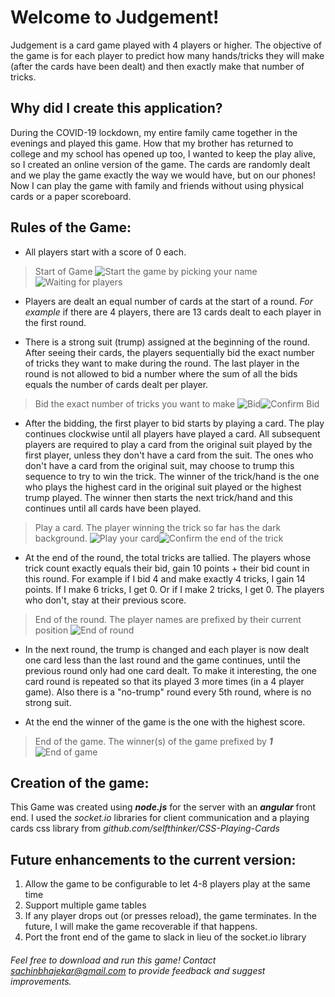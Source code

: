 # Welcome to Judgement!
Judgement is a card game played with 4 players or higher. The objective of the game is for each player to predict how many hands/tricks they will make (after the cards have been dealt) and then exactly make that number of tricks.

## Why did I create this application?
During the COVID-19 lockdown, my entire family came together in the evenings and played this game. How that my brother has returned to college and my school has opened up too, I wanted to keep the play alive, so I created an online version of the game. The cards are randomly dealt and we play the game exactly the way we would have, but on our phones! Now I can play the game with family and friends without using physical cards or a paper scoreboard.

## Rules of the Game:

 - All players start with a score of 0 each.
 >  Start of Game
![Start the game by picking your name](https://bitbucket.org/getsachincode/judgement-card-game/raw/d32f3e8d0ad415c198ab99fc58b9dacc091bf6b9/screenshots/chooseName.png)![Waiting for players](https://bitbucket.org/getsachincode/judgement-card-game/raw/d32f3e8d0ad415c198ab99fc58b9dacc091bf6b9/screenshots/waitForStart.png)
 - Players are dealt an equal number of cards at the start of a round. *For example* if there are 4 players, there are 13 cards dealt to each player in the first round.

 - There is a strong suit (trump) assigned at the beginning of the round. After seeing their cards, the players sequentially bid the exact number of tricks they want to make during the round. The last player in the round is not allowed to bid a number where the sum of all the bids equals the number of cards dealt per player.

>  Bid the exact number of tricks you want to make
![Bid](https://bitbucket.org/getsachincode/judgement-card-game/raw/d32f3e8d0ad415c198ab99fc58b9dacc091bf6b9/screenshots/bid.png)![Confirm Bid](https://bitbucket.org/getsachincode/judgement-card-game/raw/d32f3e8d0ad415c198ab99fc58b9dacc091bf6b9/screenshots/bidConfirm.png)

- After the bidding, the first player to bid starts by playing a card. The play continues clockwise until all players have played a card. All subsequent players are required to play a card from the original suit played by the first player, unless they don't have a card from the suit. The ones who don't have a card from the original suit, may choose to trump this sequence to try to win the trick. The winner of the trick/hand is the one who plays the highest card in the original suit played or the highest trump played. The winner then starts the next trick/hand and this continues until all cards have been played.

>  Play a card. The player winning the trick so far has the dark background.
![Play your card](https://bitbucket.org/getsachincode/judgement-card-game/raw/d32f3e8d0ad415c198ab99fc58b9dacc091bf6b9/screenshots/playCard.png)![Confirm the end of the trick](https://bitbucket.org/getsachincode/judgement-card-game/raw/d32f3e8d0ad415c198ab99fc58b9dacc091bf6b9/screenshots/handWinner.png)

- At the end of the round, the total tricks are tallied. The players whose trick count exactly equals their bid, gain 10 points + their bid count in this round. For example if I bid 4 and make exactly 4 tricks, I gain 14 points. If I make 6 tricks, I get 0. Or if I make 2 tricks, I get 0. The players who don't, stay at their previous score.

>  End of the round. The player names are prefixed by their current position
![End of round](https://bitbucket.org/getsachincode/judgement-card-game/raw/d32f3e8d0ad415c198ab99fc58b9dacc091bf6b9/screenshots/endOfRound.png)

- In the next round, the trump is changed and each player is now dealt one card less than the last round and the game continues, until the previous round only had one card dealt. To make it interesting, the one card round is repeated so that its played 3 more times (in a 4 player game). Also there is a "no-trump" round every 5th round, where is no strong suit.

- At the end the winner of the game is the one with the highest score.

>  End of the game. The winner(s) of the game prefixed by ***1***
![End of game](https://bitbucket.org/getsachincode/judgement-card-game/raw/d32f3e8d0ad415c198ab99fc58b9dacc091bf6b9/screenshots/endOfGame.png)

## Creation of the game:
This Game was created using ***node.js*** for the server with an ***angular*** front end. I used the *socket.io* libraries for client communication and a playing cards css library from *github.com/selfthinker/CSS-Playing-Cards*

## Future enhancements to the current version:

 1.  Allow the game to be configurable to let 4-8 players play at the same time
 2. Support multiple game tables
 3. If any player drops out (or presses reload), the game terminates. In the future, I will make the game recoverable if that happens.
 4. Port the front end of the game to slack in lieu of the socket.io library

###### Feel free to download and run this game! Contact *sachinbhajekar@gmail.com* to provide feedback and suggest improvements.